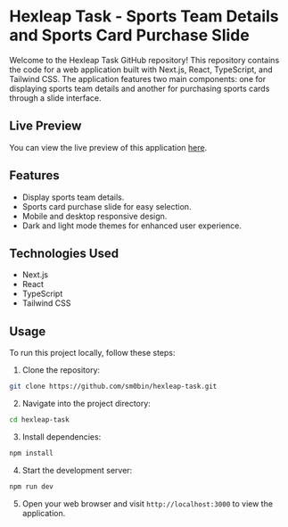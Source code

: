 # Hexleap Task - Sports Team Details and Sports Card Purchase Slide

Welcome to the Hexleap Task GitHub repository! This repository contains the code for a web application built with Next.js, React, TypeScript, and Tailwind CSS. The application features two main components: one for displaying sports team details and another for purchasing sports cards through a slide interface.

## Live Preview

You can view the live preview of this application [here](https://hexleap-task-bay.vercel.app).

## Features

- Display sports team details.
- Sports card purchase slide for easy selection.
- Mobile and desktop responsive design.
- Dark and light mode themes for enhanced user experience.

## Technologies Used

- Next.js
- React
- TypeScript
- Tailwind CSS

## Usage

To run this project locally, follow these steps:

1. Clone the repository:

```bash
git clone https://github.com/sm0bin/hexleap-task.git
```

2. Navigate into the project directory:

```bash
cd hexleap-task
```

3. Install dependencies:

```bash
npm install
```

4. Start the development server:

```bash
npm run dev
```

5. Open your web browser and visit `http://localhost:3000` to view the application.
